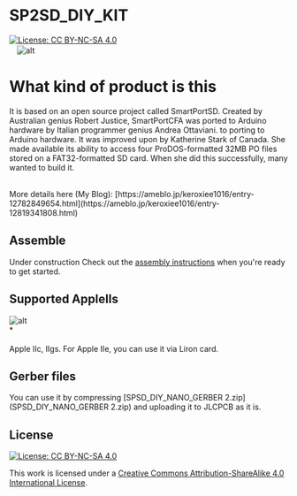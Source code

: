 # SP2SD_DIY_KIT
[![License: CC BY-NC-SA 4.0](https://img.shields.io/badge/License-CC%20BY--NC--SA%204.0-lightgrey.svg)](https://creativecommons.org/licenses/by-nc-sa/4.0/)
<br>
　![alt](images/IMG_4263.jpeg)
# What kind of product is this
It is based on an open source project called SmartPortSD. 
Created by Australian genius Robert Justice, SmartPortCFA was ported to Arduino hardware by Italian programmer genius Andrea Ottaviani.  to porting to Arduino hardware. It was improved upon by Katherine Stark of Canada. She made available its ability to access four ProDOS-formatted 32MB PO files stored on a FAT32-formatted SD card. When she did this successfully, many wanted to build it.

<BR>
More details here (My Blog):
  [https://ameblo.jp/keroxiee1016/entry-12782849654.html](https://ameblo.jp/keroxiee1016/entry-12819341808.html)

## Assemble

Under construction
Check out the [assembly instructions](Assembly/README.md) when you're ready to get started.

## Supported AppleIIs
![alt](images/IMG_4253.jpeg)
<BR>
*
<BR><BR>
Apple IIc, IIgs. For Apple IIe, you can use it via Liron card.

## Gerber files

You can use it by compressing [SPSD_DIY_NANO_GERBER 2.zip](SPSD_DIY_NANO_GERBER 2.zip)  and uploading it to JLCPCB as it is.

## License

[![License: CC BY-NC-SA 4.0](https://img.shields.io/badge/License-CC%20BY--NC--SA%204.0-lightgrey.svg)](https://creativecommons.org/licenses/by-nc-sa/4.0/)

This work is licensed under a
[Creative Commons Attribution-ShareAlike 4.0 International License](https://creativecommons.org/licenses/by-nc-sa/4.0/).
